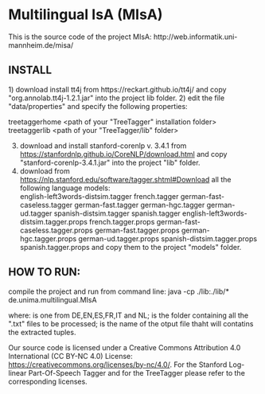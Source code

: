 <h1> Multilingual IsA (MIsA)</h1>  
This is the source code of the project MIsA:  http://web.informatik.uni-mannheim.de/misa/
<h2>INSTALL</h2>  
1) download install tt4j from https://reckart.github.io/tt4j/ and copy "org.annolab.tt4j-1.2.1.jar" into the project lib folder.
2) edit the file "data/properties" and specify the following properties:  
  
  treetaggerhome	<path of your "TreeTagger" installation folder>  
  treetaggerlib	<path of your "TreeTagger/lib" folder>  
  
3) download and install stanford-corenlp v. 3.4.1 from https://stanfordnlp.github.io/CoreNLP/download.html and copy "stanford-corenlp-3.4.1.jar" into the project "lib" folder.
4) download from https://nlp.stanford.edu/software/tagger.shtml#Download all the following language models:  
english-left3words-distsim.tagger        french.tagger        german-fast-caseless.tagger        german-fast.tagger        german-hgc.tagger        german-ud.tagger        spanish-distsim.tagger        spanish.tagger
english-left3words-distsim.tagger.props  french.tagger.props  german-fast-caseless.tagger.props  german-fast.tagger.props  german-hgc.tagger.props  german-ud.tagger.props  spanish-distsim.tagger.props  spanish.tagger.props
and copy them to the project "models" folder.

<h2>HOW TO RUN:</h2>
compile the project and run from command line: 
java -cp ./lib:./lib/* de.unima.multilingual.MIsA <language> <inputFolder> <outputFile>

where:
<language> is one from DE,EN,ES,FR,IT and NL;
<inputFolder> is the folder containing all the ".txt" files to be processed;
<outputFile> is the name of the otput file thaht will contatins  the extracted tuples. 

Our source code is licensed under a Creative Commons Attribution 4.0 International (CC BY-NC 4.0) License: https://creativecommons.org/licenses/by-nc/4.0/.
For the Stanford Log-linear Part-Of-Speech Tagger and for the TreeTagger please refer to the corresponding licenses.

